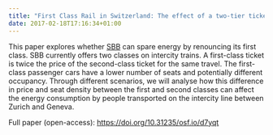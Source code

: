 ```yaml
---
title: "First Class Rail in Switzerland: The effect of a two-tier ticket structure on energy use"
date: 2017-02-18T17:16:34+01:00
---
```


This paper explores whether [SBB](https://www.sbb.ch/) can spare energy by renouncing its first class. SBB currently offers two classes on intercity trains. A first-class ticket is twice the price of the second-class ticket for the same travel. The first-class passenger cars have a lower number of seats and potentially different occupancy. Through different scenarios, we will analyse how this difference in price and seat density between the first and second classes can affect the energy consumption by people transported on the intercity line between Zurich and Geneva. 

Full paper (open-access): https://doi.org/10.31235/osf.io/d7yqt
 

